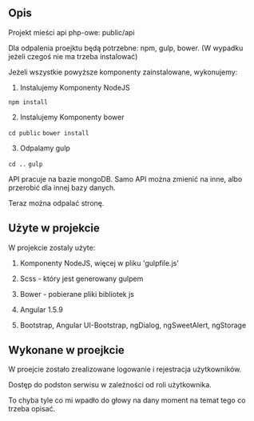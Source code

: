 ## Opis

Projekt mieści api php-owe: public/api

Dla odpalenia proejktu będą potrzebne: npm, gulp, bower. (W wypadku jeżeli czegoś nie ma trzeba instalować)

Jeżeli wszystkie powyższe komponenty zainstalowane, wykonujemy:

1. Instalujemy Komponenty NodeJS

``` npm install ```

2. Instalujemy Komponenty bower

``` cd public ```
``` bower install ```

3. Odpalamy gulp

``` cd .. ```
``` gulp ```

API pracuje na bazie mongoDB. Samo API można zmienić na inne, albo przerobić dla innej bazy danych.

Teraz można odpalać stronę.

## Użyte w projekcie

W  projekcie zostaly użyte:

1. Komponenty NodeJS, więcej w pliku 'gulpfile.js'

2. Scss - który jest generowany gulpem

3. Bower - pobierane pliki bibliotek js

4. Angular 1.5.9

5. Bootstrap, Angular UI-Bootstrap, ngDialog, ngSweetAlert, ngStorage

## Wykonane w proejkcie

W proejcie zostało zrealizowane logowanie i rejestracja użytkowników.

Dostęp do podston serwisu w zależności od roli użytkownika.

To chyba tyle co mi wpadło do głowy na dany moment na temat tego co trzeba opisać.